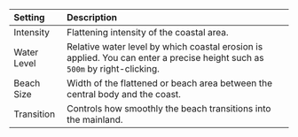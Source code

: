 | Setting         | Description                                                                                                                |
| :-------------- | :------------------------------------------------------------------------------------------------------------------------- |
| Intensity   | Flattening intensity of the coastal area.                                                                                  |
| Water Level | Relative water level by which coastal erosion is applied. You can enter a precise height such as `500m` by right-clicking. |
| Beach Size  | Width of the flattened or beach area between the central body and the coast.                                               |
| Transition  | Controls how smoothly the beach transitions into the mainland.                                                             |
